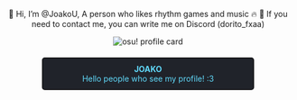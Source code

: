 <div align="center">
    
👋 Hi, I’m @JoakoU, A person who likes rhythm games and music 🔥
📩 If you need to contact me, you can write me on Discord (dorito_fxaa)

<div align="center">

![osu! profile card](https://osu-sig.vercel.app/card?user=KawaDash&mode=mania&lang=en&blur=6&animation=true&hue=125&mini=false)

</div>

<div align="center" style="border: 2px solid #1a1a1d; background-color: #20232a; color: #61dafb; padding: 10px; border-radius: 5px; width: 70%; margin-top: 20px;">
    <strong>JOAKO</strong><br>
    Hello people who see my profile! :3
</div>
